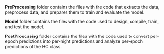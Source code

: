 **PreProcessing** folder contains the files with the code that extracts the data, preprocess data, and prepares them to train and evaluate the model.

**Model** folder contains the files with the code used to design, compile, train, and test the model.  

**PostProecssing** folder contains the files with the code used to convert per-epoch predictions into per-night predictions and analyze per-epoch predictions of the HC class.
